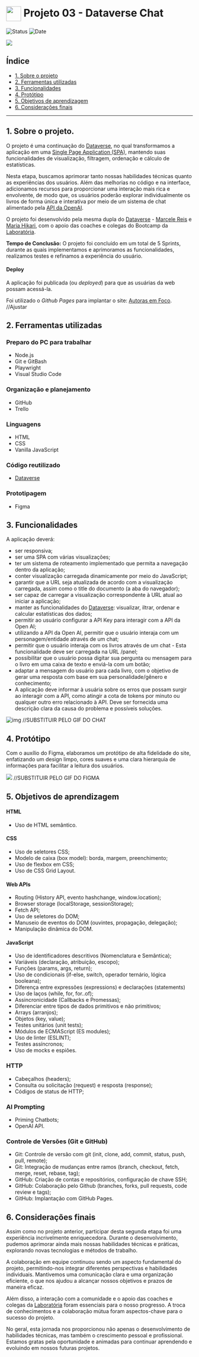 <h1>
    <a href="https://www.laboratoria.la/br">
     <img align="center" width="40px" src="https://v.fastcdn.co/u/cf943cfe/52655001-0-Laboratoria-RGB-isot.png"></a>
    <span>Projeto 03 - Dataverse Chat</span>
</h1> 

![Status](https://img.shields.io/static/v1?label=Status&message=CONCLU%C3%8DDO&color=%3CCOLOR%3E&style=%3CSTYLE%3E&logo=%3CLOGO%3E) ![Date](https://img.shields.io/badge/Release_date-ABRIL-yellow)

<img src="https://i.imgur.com/BVQmFCk.png">

## Índice

* [1. Sobre o projeto](#1-sobre-o-projeto)
* [2. Ferramentas utilizadas](#2-ferramentas-utilizadas)
* [3. Funcionalidades](#3-funcionalidades)
* [4. Protótipo](#4-prototipo)
* [5. Objetivos de aprendizagem](#5-objetivos-de-aprendizagem)
* [6. Considerações finais](#6-considerações-finais)


***

## 1. Sobre o projeto.

O projeto é uma continuação do [Dataverse](https://mariahikari.github.io/SAP012-dataverse/), no qual transformamos a aplicação em uma [Single Page Application (SPA)](https://pt.wikipedia.org/wiki/Aplicativo_de_p%C3%A1gina_%C3%BAnica), mantendo suas funcionalidades de visualização, filtragem, ordenação e cálculo de estatísticas.

Nesta etapa, buscamos aprimorar tanto nossas habilidades técnicas quanto as experiências dos usuários. Além das melhorias no código e na interface, adicionamos recursos para proporcionar uma interação mais rica e envolvente, de modo que, os usuários poderão explorar individualmente os livros de forma única e interativa por meio de um sistema de chat alimentado pela [API da OpenAI](https://openai.com/product).

O projeto foi desenvolvido pela mesma dupla do [Dataverse](https://mariahikari.github.io/SAP012-dataverse/) - [Marcele Reis](https://github.com/marcelereis) e [Maria Hikari](https://github.com/mariahikari), com o apoio das coaches e colegas do Bootcamp da [Laboratória](https://github.com/Laboratoria).

**Tempo de Conclusão:** O projeto foi concluído em um total de 5 Sprints, durante as quais implementamos e aprimoramos as funcionalidades, realizamos testes e refinamos a experiência do usuário.

#### Deploy
A aplicação foi publicada (ou _deployed_) para que as usuárias da web possam acessá-la.

Foi utilizado o _Github Pages_ para implantar o site: [Autoras em Foco](https://mariahikari.github.io/SAP012-dataverse-chat/). //Ajustar

## 2. Ferramentas utilizadas

### Preparo do PC para trabalhar

+ Node.js
+ Git e GitBash
+ Playwright
+ Visual Studio Code

### Organização e planejamento

+ GitHub
+ Trello

### Linguagens

+ HTML
+ CSS
+ Vanilla JavaScript

### Código reutilizado

+ [Dataverse](https://mariahikari.github.io/SAP012-dataverse/)

### Prototipagem

+ Figma

## 3. Funcionalidades

A aplicação deverá:
- ser responsiva;
- ser uma SPA com várias visualizações;
- ter um sistema de roteamento implementado que permita a navegação dentro da aplicação;
- conter visualização carregada dinamicamente por meio do JavaScript;
- garantir que a URL seja atualizada de acordo com a visualização carregada, assim como o title do documento (a aba do navegador);
- ser capaz de carregar a visualização correspondente à URL atual ao iniciar a aplicação;
- manter as funcionalidades do [Dataverse](https://mariahikari.github.io/SAP012-dataverse/): visualizar, iltrar, ordenar e calcular estatísticas dos dados;
- permitir ao usuário configurar a API Key para interagir com a API da Open AI;
- utilizando a API da Open AI, permitir que o usuário interaja com um personagem/entidade através de um chat;
- permitir que o usuário interaja com os livros através de um chat - Esta funcionalidade deve ser carregada na URL /panel;
- possibilitar que o usuário possa digitar sua pergunta ou mensagem para o livro em uma caixa de texto e enviá-la com um botão;
- adaptar a mensagem do usuário para cada livro, com o objetivo de gerar uma resposta com base em sua personalidade/gênero e conhecimento;
- A aplicação deve informar à usuária sobre os erros que possam surgir ao interagir com a API, como atingir a cota de tokens por minuto ou qualquer outro erro relacionado à API. Deve ser fornecida uma descrição clara da causa do problema e possíveis soluções.

![img](./src/data/assets/gif.gif) //SUBSTITUIR PELO GIF DO CHAT

## 4. Protótipo 

Com o auxílio do Figma, elaboramos um protótipo de alta fidelidade do site, enfatizando um design limpo, cores suaves e uma clara hierarquia de informações para facilitar a leitura dos usuários.

<img src="https://imgur.com/zAoG9Hy.png"> //SUBSTITUIR PELO GIF DO FIGMA


## 5. Objetivos de aprendizagem

#### HTML

- Uso de HTML semântico.

#### CSS

- Uso de seletores CSS;
- Modelo de caixa (box model): borda, margem, preenchimento;
- Uso de flexbox em CSS;
- Uso de CSS Grid Layout.

#### Web APIs

- Routing (History API, evento hashchange, window.location);
- Browser storage (localStorage, sessionStorage);
- Fetch API;
- Uso de seletores do DOM;
- Manuseio de eventos do DOM (ouvintes, propagação, delegação);
- Manipulação dinâmica do DOM.

#### JavaScript

- Uso de identificadores descritivos (Nomenclatura e Semântica);
- Variáveis (declaração, atribuição, escopo);
- Funções (params, args, return);
- Uso de condicionais (if-else, switch, operador ternário, lógica booleana);
- Diferença entre expressões (expressions) e declarações (statements)
- Uso de laços (while, for, for..of);
- Assincronicidade (Callbacks e Promessas);
- Diferenciar entre tipos de dados primitivos e não primitivos;
- Arrays (arranjos);
- Objetos (key, value);
- Testes unitários (unit tests);
- Módulos de ECMAScript (ES modules);
- Uso de linter (ESLINT);
- Testes assíncronos;
- Uso de mocks e espiões.

### HTTP

- Cabeçalhos (headers);
- Consulta ou solicitação (request) e resposta (response);
- Códigos de status de HTTP;

### AI Prompting

- Priming Chatbots;
- OpenAI API.

### Controle de Versões (Git e GitHub)

- Git: Controle de versão com git (init, clone, add, commit, status, push, pull, remote);
- Git: Integração de mudanças entre ramos (branch, checkout, fetch, merge, reset, rebase, tag);
- GitHub: Criação de contas e repositórios, configuração de chave SSH;
- GitHub: Colaboração pelo Github (branches, forks, pull requests, code review e tags);
- GitHub: Implantação com GitHub Pages.

## 6. Considerações finais

Assim como no projeto anterior, participar desta segunda etapa foi uma experiência incrivelmente enriquecedora. Durante o desenvolvimento, pudemos aprimorar ainda mais nossas habilidades técnicas e práticas, explorando novas tecnologias e métodos de trabalho.

A colaboração em equipe continuou sendo um aspecto fundamental do projeto, permitindo-nos integrar diferentes perspectivas e habilidades individuais. Mantivemos uma comunicação clara e uma organização eficiente, o que nos ajudou a alcançar nossos objetivos e prazos de maneira eficaz.

Além disso, a interação com a comunidade e o apoio das coaches e colegas da [Laboratória](https://github.com/Laboratoria) foram essenciais para o nosso progresso. A troca de conhecimentos e a colaboração mútua foram aspectos-chave para o sucesso do projeto.

No geral, esta jornada nos proporcionou não apenas o desenvolvimento de habilidades técnicas, mas também o crescimento pessoal e profissional. Estamos gratas pela oportunidade e animadas para continuar aprendendo e evoluindo em nossos futuras projetos.